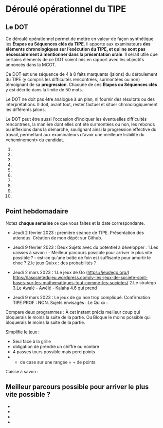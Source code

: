 # Déroulé opérationnel du TIPE

## Le DOT

Ce déroulé opérationnel permet de mettre en valeur de façon synthétique les **Étapes ou Séquences clés du TIPE**. Il apporte aux examinateurs **des éléments chronologiques sur l’exécution du TIPE, et qui ne sont pas nécessairement à mentionner dans la présentation orale**. Il serait utile que certains éléments de ce DOT soient mis en rapport avec les objectifs annoncés dans la MCOT.

Ce DOT est une séquence de 4 à 8 faits marquants (jalons) du déroulement du TIPE (y compris les difficultés rencontrées, surmontées ou non) témoignant de sa **progression**. Chacune de ces **Étapes ou Séquences clés** y est décrite dans la limite de 50 mots.

Le DOT ne doit pas être analogue à un plan, ni fournir des résultats ou des interprétations. Il doit, avant tout, rester factuel et situer chronologiquement les différents jalons.

Le DOT peut être aussi l'occasion d'indiquer les éventuelles difficultés rencontrées, la manière dont elles ont été surmontées ou non, les rebonds ou inflexions dans la démarche, soulignant ainsi la progression effective du travail, permettant aux examinateurs d'avoir une meilleure lisibilité du «cheminement» du candidat.

1. 
2. 
3. 
4. 
5. 
6. 
7. 
8. 
9. 
10. 

## Point hebdomadaire

Notez **chaque semaine** ce que vous faites et la date correspondante.

- Jeudi 2 février 2023 : première séance de TIPE. Présentation des attendus. Création de mon dépôt sur Github.
- Jeudi 9 février 2023 : Deux Sujets avec du potentiel à développer : 1.Les caisses à savon : 
                                                                      - Meilleur parcours possible pour arriver le plus vite possible ?
                                                                      - est-ce qu’une botte de foin est suffisante pour amortir le choc ?
                                                                      2.le jeux Quixx : des probabilités ?
                                                                   
- Jeudi 2 mars 2023 : 1.Le jeux de Go (https://jeudego.org/)
                        https://lasocietedujeu.wordpress.com/iv-les-jeux-de-societe-sont-bases-sur-les-mathematiques-tout-comme-les-societes/
                      2.Le stratego
                      3.Le Awalé - Awélé - Kalaha
                      4.6 qui prend
- Jeudi 9 mars 2023 : Le jeux de go non trop compliqué. Confirmation TIPE PROF : NON. Sujets envisagés :
  Le Quixx :

Compare deux programmes :
À cet instant précis meilleur coup qui bloquerais le moins la suite de la partie.
Ou 
Bloque le moins possible qui bloquerais le moins la suite de la partie.

Simplifie le jeux :
- Seul face à la grille
- obligation de prendre un chiffre ou nombre
- 4 passes tours possible mais perd points
- + de case sur une rangée = + de points


Caisse à savon :

Meilleur parcours possible pour arriver le plus vite possible ?
-
-
-
-
-

